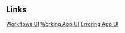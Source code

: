## Links
[Workflows UI](https://localhost:30000)
[Working App UI](http://localhost:30001)
[Erroring App UI](http://localhost:30002)